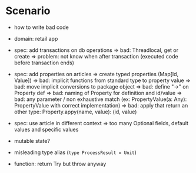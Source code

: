 # Scenario

- how to write bad code

- domain: retail app
- spec: add transactions on db operations
    => bad: Threadlocal, get or create
    => problem: not know when after transaction (executed code before transaction ends)
- spec: add properties on articles
    => create typed properties (Map[Id, Value])
    => bad: implicit functions from standard type to property value
    => bad: move implicit conversions to package object
    => bad: define "->" on Property def
    => bad: naming of Property for definition and id/value
    => bad: any parameter / non exhaustive match (ex: PropertyValue(a: Any): PropertyValue with correct implementation)
    => bad: apply that return an other type: Property.appy(name, value): (id, value)
- spec: use article in different context
    => too many Optional fields, default values and specific values

- mutable state?
- misleading type alias (`type ProcessResult = Unit`)
- function: return Try but throw anyway

